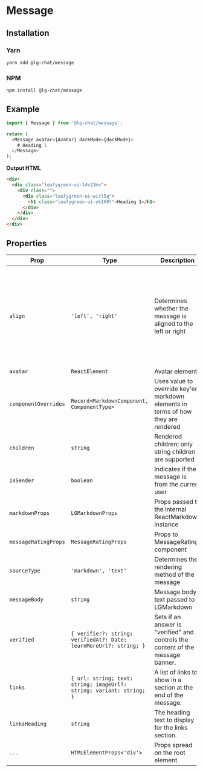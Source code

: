 # Message

## Installation

### Yarn

```shell
yarn add @lg-chat/message
```

### NPM

```shell
npm install @lg-chat/message
```

## Example

```ts
import { Message } from '@lg-chat/message';

return (
  <Message avatar={Avatar} darkMode={darkMode}>
    # Heading 1
  </Message>
);
```

**Output HTML**

```html
<div>
  <div class="leafygreen-ui-14v23mv">
    <div class="">
      <div class="leafygreen-ui-wirl5q">
        <h1 class="leafygreen-ui-yk169t">Heading 1</h1>
      </div>
    </div>
  </div>
</div>
```

## Properties

| Prop                 | Type                                                                 | Description                                                                       | Default                                                                                                                   |
| -------------------- | -------------------------------------------------------------------- | --------------------------------------------------------------------------------- | ------------------------------------------------------------------------------------------------------------------------- |
| `align`              | `'left', 'right'`                                                    | Determines whether the message is aligned to the left or right                    | if `isSender === true`, the message is aligned to the right, and otherwise to the left. This prop overrides that behavior |
| `avatar`             | `ReactElement`                                                       | Avatar element                                                                    |                                                                                                                           |
| `componentOverrides` | `Record<MarkdownComponent, ComponentType>`                           | Uses value to override key'ed markdown elements in terms of how they are rendered |                                                                                                                           |
| `children`           | `string`                                                             | Rendered children; only string children are supported                             |                                                                                                                           |
| `isSender`           | `boolean`                                                            | Indicates if the message is from the current user                                 | `true`                                                                                                                    |
| `markdownProps`      | `LGMarkdownProps`                                                    | Props passed to the internal ReactMarkdown instance                               |                                                                                                                           |
| `messageRatingProps` | `MessageRatingProps`                                                 | Props to MessageRating component                                                  |                                                                                                                           |
| `sourceType`         | `'markdown', 'text'`                                                 | Determines the rendering method of the message                                    |                                                                                                                           |
| `messageBody`        | `string`                                                             | Message body text passed to LGMarkdown                                            |                                                                                                                           |
| `verified`           | `{ verifier?: string; verifiedAt?: Date; learnMoreUrl?: string; }`   | Sets if an answer is "verified" and controls the content of the message banner.   |                                                                                                                           |
| `links`              | `{ url: string; text: string; imageUrl?: string; variant: string; }` | A list of links to show in a section at the end of the message.                   |                                                                                                                           |
| `linksHeading`       | `string`                                                             | The heading text to display for the links section.                                | "Related Resources"                                                                                                       |
| `...`                | `HTMLElementProps<'div'>`                                            | Props spread on the root element                                                  |                                                                                                                           |
